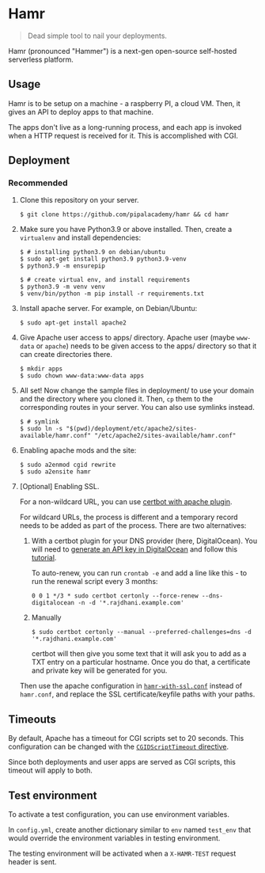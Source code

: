 # Hamr

> Dead simple tool to nail your deployments.

Hamr (pronounced "Hammer") is a next-gen open-source self-hosted serverless platform.

## Usage

Hamr is to be setup on a machine - a raspberry PI, a cloud VM.
Then, it gives an API to deploy apps to that machine.

The apps don't live as a long-running process, and each app is invoked when a HTTP request
is received for it. This is accomplished with CGI.

## Deployment

### Recommended

1. Clone this repository on your server.
    ```
    $ git clone https://github.com/pipalacademy/hamr && cd hamr
    ```

2. Make sure you have Python3.9 or above installed. Then, create a `virtualenv` and install dependencies:
    ```
    $ # installing python3.9 on debian/ubuntu
    $ sudo apt-get install python3.9 python3.9-venv
    $ python3.9 -m ensurepip
    ```

    ```
    $ # create virtual env, and install requirements
    $ python3.9 -m venv venv
    $ venv/bin/python -m pip install -r requirements.txt
    ```

3. Install apache server. For example, on Debian/Ubuntu:
    ```
    $ sudo apt-get install apache2
    ```

4. Give Apache user access to apps/ directory. Apache user (maybe `www-data` or `apache`) needs to be given
access to the apps/ directory so that it can create directories there.

    ```
    $ mkdir apps
    $ sudo chown www-data:www-data apps
    ```

5. All set! Now change the sample files in deployment/ to use your domain and the directory where you cloned it.
Then, `cp` them to the corresponding routes in your server. You can also use symlinks instead.

    ```
    $ # symlink
    $ sudo ln -s "$(pwd)/deployment/etc/apache2/sites-available/hamr.conf" "/etc/apache2/sites-available/hamr.conf"
    ```

6. Enabling apache mods and the site:

    ```
    $ sudo a2enmod cgid rewrite
    $ sudo a2ensite hamr
    ```

7. \[Optional] Enabling SSL.

    For a non-wildcard URL, you can use [certbot with apache plugin](https://www.digitalocean.com/community/tutorials/how-to-secure-apache-with-let-s-encrypt-on-ubuntu-20-04).

    For wildcard URLs, the process is different and a temporary record needs to be added as part of the process. There are
    two alternatives:
    1. With a certbot plugin for your DNS provider (here, DigitalOcean).
       You will need to [generate an API key in DigitalOcean](https://docs.digitalocean.com/reference/api/create-personal-access-token/)
       and follow this [tutorial](https://www.digitalocean.com/community/tutorials/how-to-create-let-s-encrypt-wildcard-certificates-with-certbot).
       
       To auto-renew, you can run `crontab -e` and add a line like this - to run the renewal script every 3 months:
       ```
       0 0 1 */3 * sudo certbot certonly --force-renew --dns-digitalocean -n -d '*.rajdhani.example.com'
       ```

    2. Manually
        ```
        $ sudo certbot certonly --manual --preferred-challenges=dns -d '*.rajdhani.example.com'
        ```

        certbot will then give you some text that it will ask you to add as a TXT entry on a particular hostname.
        Once you do that, a certificate and private key will be generated for you.

     Then use the apache configuration in [`hamr-with-ssl.conf`](/deployment/etc/apache2/sites-available/hamr-with-ssl.conf)
     instead of `hamr.conf`, and replace the SSL certificate/keyfile paths with your paths.

## Timeouts

By default, Apache has a timeout for CGI scripts set to 20 seconds.
This configuration can be changed with the [`CGIDScriptTimeout` directive](https://httpd.apache.org/docs/trunk/mod/mod_cgid.html#cgidscripttimeout).

Since both deployments and user apps are served as CGI scripts, this timeout will apply to both.

## Test environment

To activate a test configuration, you can use environment variables.

In `config.yml`, create another dictionary similar to `env` named `test_env` that
would override the environment variables in testing environment.

The testing environment will be activated when a `X-HAMR-TEST` request header is sent.
